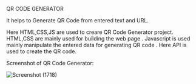QR CODE GENERATOR

It helps to Generate QR Code from entered text and URL.

Here HTML,CSS,JS are used to creare QR Code Generator project.
HTML,CSS are mainly used for building the web page . 
Javascript is used mainly manipulate the entered data for generating QR code . Here API is used to create the QR code.
 
Screenshot of QR Code Generator:

![Screenshot (1718)](https://github.com/DhiravPatel/QR-Code-Generator/assets/117503036/77470ad3-d2a1-4ca2-aac6-fe8fe1a0d7fc)
